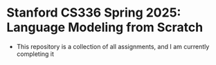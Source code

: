 # Stanford CS336 Spring 2025: Language Modeling from Scratch

- This repository is a collection of all assignments, 
and I am currently completing it